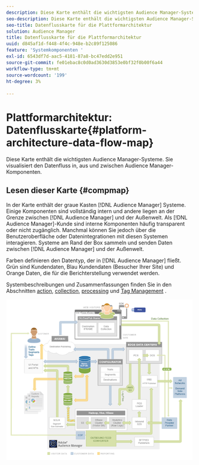 ```yaml
---
description: Diese Karte enthält die wichtigsten Audience Manager-Systeme. Sie visualisiert den Datenfluss in, aus und zwischen Audience Manager-Komponenten.
seo-description: Diese Karte enthält die wichtigsten Audience Manager-Systeme. Sie visualisiert den Datenfluss in, aus und zwischen Audience Manager-Komponenten.
seo-title: Datenflusskarte für die Plattformarchitektur
solution: Audience Manager
title: Datenflusskarte für die Plattformarchitektur
uuid: d845af1d-f448-4f4c-948e-b2c89f125086
feature: 'Systemkomponenten '
exl-id: 6543df7d-aac5-4181-87a8-bc47edd2e951
source-git-commit: fe01ebac8c0d0ad3630d3853e0bf32f0b00f6a44
workflow-type: tm+mt
source-wordcount: '199'
ht-degree: 3%

---
```


# Plattformarchitektur: Datenflusskarte{#platform-architecture-data-flow-map}

Diese Karte enthält die wichtigsten Audience Manager-Systeme. Sie visualisiert den Datenfluss in, aus und zwischen Audience Manager-Komponenten.

## Lesen dieser Karte {#compmap}

<!-- 

c_compmap.xml

 -->

In der Karte enthält der graue Kasten [!DNL Audience Manager] Systeme. Einige Komponenten sind vollständig intern und andere liegen an der Grenze zwischen [!DNL Audience Manager] und der Außenwelt. Als [!DNL Audience Manager]-Kunde sind interne Komponenten häufig transparent oder nicht zugänglich. Manchmal können Sie jedoch über die Benutzeroberfläche oder Datenintegrationen mit diesen Systemen interagieren. Systeme am Rand der Box sammeln und senden Daten zwischen [!DNL Audience Manager] und der Außenwelt.

Farben definieren den Datentyp, der in [!DNL Audience Manager] fließt. Grün sind Kundendaten, Blau Kundendaten (Besucher Ihrer Site) und Orange Daten, die für die Berichterstellung verwendet werden.

Systembeschreibungen und Zusammenfassungen finden Sie in den Abschnitten [action](../../reference/system-components/components-data-action.md), [collection](../../reference/system-components/components-data-collection.md), [processing](../../reference/system-components/components-data-processing.md) und [Tag Management](../../reference/system-components/components-tag-management.md) .

![](assets/flowmap.png)
